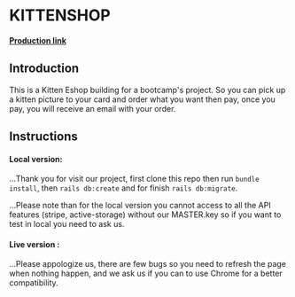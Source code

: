 # KITTENSHOP

#### [Production link](https://meowyinc.herokuapp.com/)

## Introduction

This is a Kitten Eshop building for a bootcamp's project. So you can pick up a kitten picture to your card and order what you want then pay, once you pay, you will receive an email with your order.

## Instructions

#### Local version:
...Thank you for visit our project, first clone this repo then run `bundle install`, then `rails db:create` and for finish `rails db:migrate`. 

...Please note than for the local version you cannot access to all the API features (stripe, active-storage) without our MASTER.key so if you want to test in local you need to ask us.

#### Live version : 
...Please appologize us, there are few bugs so you need to refresh the page when nothing happen, and we ask us if you can to use Chrome for a better compatibility.

